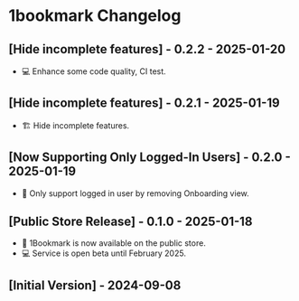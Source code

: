 # 1bookmark Changelog

## [Hide incomplete features] - 0.2.2 - 2025-01-20

- 💻 Enhance some code quality, CI test.

## [Hide incomplete features] - 0.2.1 - 2025-01-19

- 🏗️ Hide incomplete features.

## [Now Supporting Only Logged-In Users] - 0.2.0 - 2025-01-19

- 👤 Only support logged in user by removing Onboarding view.

## [Public Store Release] - 0.1.0 - 2025-01-18

- 🎉 1Bookmark is now available on the public store.
- 💻 Service is open beta until February 2025.

## [Initial Version] - 2024-09-08
